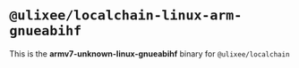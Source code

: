 # `@ulixee/localchain-linux-arm-gnueabihf`

This is the **armv7-unknown-linux-gnueabihf** binary for `@ulixee/localchain`
